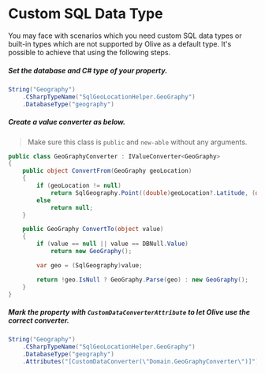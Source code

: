﻿# Custom SQL Data Type

You may face with scenarios which you need custom SQL data types or built-in types which are not supported by Olive as a default type. It's possible to achieve that using the following steps.

##### Set the database and C# type of your property.

```c#
String("Geography")
	.CSharpTypeName("SqlGeoLocationHelper.GeoGraphy")
	.DatabaseType("geography")
```

##### Create a value converter as below.
 > Make sure this class is `public` and `new-able` without any arguments.
```c#
public class GeoGraphyConverter : IValueConverter<GeoGraphy>
{
    public object ConvertFrom(GeoGraphy geoLocation)
    {
        if (geoLocation != null)
            return SqlGeography.Point((double)geoLocation?.Latitude, (double)geoLocation?.Longitude, Srid).STAsText();
        else
            return null;
    }

    public GeoGraphy ConvertTo(object value)
    {
        if (value == null || value == DBNull.Value)
            return new GeoGraphy();

        var geo = (SqlGeography)value;

        return !geo.IsNull ? GeoGraphy.Parse(geo) : new GeoGraphy();
    }
}
```

##### Mark the property with `CustomDataConverterAttribute` to let Olive use the correct converter.


```c#
String("Geography")
    .CSharpTypeName("SqlGeoLocationHelper.GeoGraphy")
    .DatabaseType("geography")
    .Attributes("[CustomDataConverter(\"Domain.GeoGraphyConverter\")]")
```
